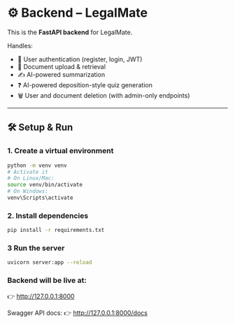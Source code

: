 # ⚙️ Backend – LegalMate

This is the **FastAPI backend** for LegalMate.  

Handles:
- 🔑 User authentication (register, login, JWT)
- 📂 Document upload & retrieval
- ✍️ AI-powered summarization
- ❓ AI-powered deposition-style quiz generation
- 🗑️ User and document deletion (with admin-only endpoints)

---

## 🛠️ Setup & Run

### 1. Create a virtual environment
```bash
python -m venv venv
# Activate it
# On Linux/Mac:
source venv/bin/activate
# On Windows:
venv\Scripts\activate
```
### 2. Install dependencies
```bash
pip install -r requirements.txt
```
### 3 Run the server
```bash
uvicorn server:app --reload
```
### Backend will be live at:
👉 http://127.0.0.1:8000

Swagger API docs:
👉 http://127.0.0.1:8000/docs
